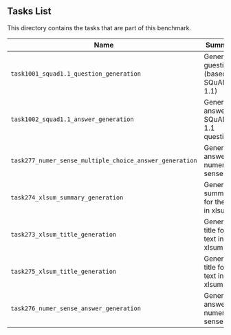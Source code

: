 ## Tasks List 

This directory contains the tasks that are part of this benchmark. 


Name | Summary | Category
---- | ----------- | --------
`task1001_squad1.1_question_generation` | Generating guestions (based on SQuAD 1.1) | Question Generation  
`task1002_squad1.1_answer_generation` | Generating answers to SQuAD 1.1 questions | Answer Generation
`task277_numer_sense_multiple_choice_answer_generation` | Generating answers to numer sense | Answer Generation
`task274_xlsum_summary_generation` | Generating summary for the text in xlsum | Summary Generation
`task273_xlsum_title_generation` | Generating title for the text in xlsum | Title Generation
`task275_xlsum_title_generation` | Generates title for the text in xlsum | Title Generation
`task276_numer_sense_answer_generation` | Generates answer to numer sense | Answer Generation
